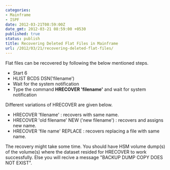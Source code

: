 ```yaml
---
categories:
- Mainframe
- ISPF
date: 2012-03-21T08:59:00Z
date_gmt: 2012-03-21 08:59:00 +0530
published: true
status: publish
title: Recovering Deleted Flat Files in Mainframe
url: /2012/03/21/recovering-deleted-flat-files/
---
```


Flat files can be recovered by following the below mentioned steps.

- Start 6
- HLIST BCDS DSN('filename')
- Wait for the system notification
- Type the command **HRECOVER 'filename'** and wait for system notification

Different variations of HRECOVER are given below.

- HRECOVER 'filename' : recovers with same name.
- HRECOVER 'old filename' NEW ('new filename') : recovers and assigns new name.
- HRECOVER 'file name' REPLACE : recovers replacing a file with same name.

The recovery might take some time. You should have HSM volume dump(s) of the volume(s) where the dataset resided for HRECOVER to work successfully. Else you will recive a message "BACKUP DUMP COPY DOES NOT EXIST".
